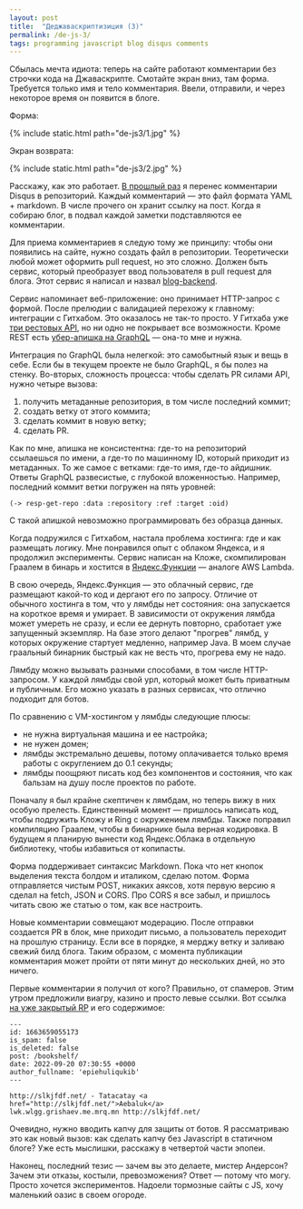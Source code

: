 ```yaml
---
layout: post
title:  "Деджаваскриптизиция (3)"
permalink: /de-js-3/
tags: programming javascript blog disqus comments
---
```


Сбылась мечта идиота: теперь на сайте работают комментарии без строчки кода на Джаваскрипте. Смотайте экран вниз, там форма. Требуется только имя и тело комментария. Ввели, отправили, и через некоторое время он появится в блоге.

Форма:

{% include static.html path="de-js3/1.jpg" %}

Экран возврата:

{% include static.html path="de-js3/2.jpg" %}

Расскажу, как это работает. [В прошлый раз](/de-js-2/) я перенес комментарии Disqus в репозиторий. Каждый комментарий — это файл формата YAML + markdown. В числе прочего он хранит ссылку на пост. Когда я собираю блог, в подвал каждой заметки подставляются ее комментарии.

[blog-backend]: https://github.com/igrishaev/blog-backend

Для приема комментариев я следую тому же принципу: чтобы они появились на сайте, нужно создать файл в репозитории. Теоретически любой может оформить pull request, но это сложно. Должен быть сервис, который преобразует ввод пользователя в pull request для блога. Этот сервис я написал и назвал [blog-backend][blog-backend].

[gh-rest]: https://docs.github.com/en/rest

[gh-graphql]: https://docs.github.com/en/graphql

Сервис напоминает веб-приложение: оно принимает HTTP-запрос с формой. После прелюдии с валидацией перехожу к главному: интеграции с Гитхабом. Это оказалось не так-то просто. У Гитхаба уже [три рестовых API][gh-rest], но ни одно не покрывает все возможности. Кроме REST есть [убер-апишка на GraphQL][gh-graphql] — она-то мне и нужна.

Интеграция по GraphQL была нелегкой: это самобытный язык и вещь в себе. Если бы в текущем проекте не было GraphQL, я бы полез на стенку. Во-вторых, сложность процесса: чтобы сделать PR силами API, нужно четыре вызова:

1. получить метаданные репозитория, в том числе последний коммит;
2. создать ветку от этого коммита;
3. сделать коммит в новую ветку;
4. сделать PR.

Как по мне, апишка не консистентна: где-то на репозиторий ссылаешься по имени, а где-то по машинному ID, который приходит из метаданных. То же самое с ветками: где-то имя, где-то айдишник. Ответы GraphQL развесистые, с глубокой вложенностью. Например, последний коммит ветки погружен на пять уровней:

~~~
(-> resp-get-repo :data :repository :ref :target :oid)
~~~

С такой апишкой невозможно программировать без образца данных.

[yc-func]: https://cloud.yandex.ru/docs/functions/concepts/

Когда подружился с Гитхабом, настала проблема хостинга: где и как размещать логику. Мне понравился опыт с облаком Яндекса, и я продолжил эксперименты. Сервис написан на Кложе, скомпилирован Граалем в бинарь и хостится в [Яндекс.Функции][yc-func] — аналоге AWS Lambda.

В свою очередь, Яндекс.Функция — это облачный сервис, где размещают какой-то код и дергают его по запросу. Отличие от обычного хостинга в том, что у лямбды нет состояния: она запускается на короткое время и умирает. В зависимости от окружения лямбда может умереть не сразу, и если ее дернуть повторно, сработает уже запущенный экземпляр. На базе этого делают "прогрев" лямбд, у которых окружение стартует медленно, например Java. В моем случае граальный бинарник быстрый как не весть что, прогрева ему не надо.

Лямбду можно вызывать разными способами, в том числе HTTP-запросом. У каждой лямбды свой урл, который может быть приватным и публичным. Его можно указать в разных сервисах, что отлично подходит для ботов.

По сравнению с VM-хостингом у лямбды следующие плюсы:

- не нужна виртуальная машина и ее настройка;
- не нужен домен;
- лямбды экстремально дешевы, потому оплачивается только время работы с округлением до 0.1 секунды;
- лямбды поощряют писать код без компонентов и состояния, что как бальзам на душу после проектов по работе.

Поначалу я был крайне скептичен к лямбдам, но теперь вижу в них особую прелесть. Единственный момент — пришлось написать код, чтобы подружить Кложу и Ring с окружением лямбды. Также поправил компиляцию Граалем, чтобы в бинарнике была верная кодировка. В будущем я планирую вынести код Яндекс.Облака в отдельную библиотеку, чтобы избавиться от копипасты.

Форма поддерживает синтаксис Markdown. Пока что нет кнопок выделения текста болдом и италиком, сделаю потом. Форма отправляется чистым POST, никаких аяксов, хотя первую версию я сделал на fetch, JSON и CORS. Про CORS я все забыл, и пришлось читать свою же статью о том, как все настроить.

Новые комментарии совмещают модерацию. После отправки создается PR в блок, мне приходит письмо, а пользователь переходит на прошлую страницу. Если все в порядке, я мерджу ветку и заливаю свежий билд блога. Таким образом, с момента публикации комментария может пройти от пяти минут до нескольких дней, но это ничего.

[pr-viagra]: https://github.com/igrishaev/blog/pull/120/files

Первые комментарии я получил от кого? Правильно, от спамеров. Этим утром предложили виагру, казино и просто левые ссылки. Вот ссылка [на уже закрытый RP][pr-viagra] и его содержимое:

~~~
---
id: 1663659055173
is_spam: false
is_deleted: false
post: /bookshelf/
date: 2022-09-20 07:30:55 +0000
author_fullname: 'epiehuliqukib'
---

http://slkjfdf.net/ - Tatacatay <a href="http://slkjfdf.net/">Aebaluk</a>
lwk.wlgg.grishaev.me.mrq.mn http://slkjfdf.net/
~~~

Очевидно, нужно вводить капчу для защиты от ботов. Я рассматриваю это как новый вызов: как сделать капчу без Javascript в статичном блоге? Уже есть мыслишки, расскажу в четвертой части эпопеи.

Наконец, последний тезис — зачем вы это делаете, мистер Андерсон? Зачем эти отказы, костыли, превозможения? Ответ — потому что могу. Просто хочется экспериментов. Надоели тормозные сайты с JS, хочу маленький оазис в своем огороде.
